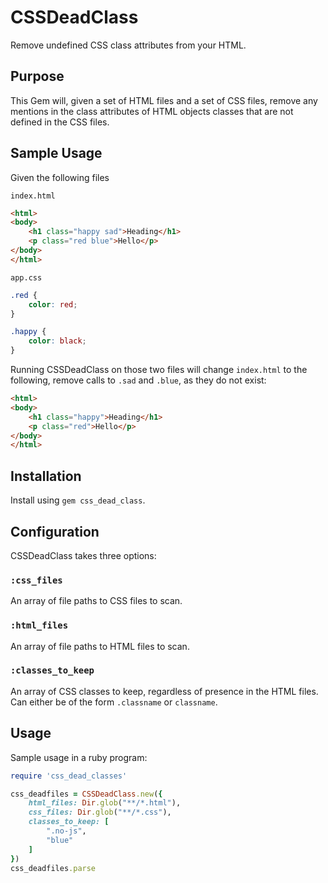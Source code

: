 # CSSDeadClass

Remove undefined CSS class attributes from your HTML.

## Purpose

This Gem will, given a set of HTML files and a set of CSS files, remove any mentions in the class attributes of HTML objects classes that are not defined in the CSS files.

## Sample Usage

Given the following files

`index.html`

~~~html
<html>
<body>
	<h1 class="happy sad">Heading</h1>
	<p class="red blue">Hello</p>
</body>
</html>
~~~

`app.css`
~~~css
.red {
	color: red;
}

.happy {
	color: black;
}
~~~

Running CSSDeadClass on those two files will change `index.html` to the following, remove calls to `.sad` and `.blue`, as they do not exist:

~~~ html
<html>
<body>
	<h1 class="happy">Heading</h1>
	<p class="red">Hello</p>
</body>
</html>
~~~
	
## Installation

Install using `gem css_dead_class`.

## Configuration

CSSDeadClass takes three options:

### `:css_files`

An array of file paths to CSS files to scan.

### `:html_files`

An array of file paths to HTML files to scan.

### `:classes_to_keep`

An array of CSS classes to keep, regardless of presence in the HTML files. Can either be of the form `.classname` or `classname`.

## Usage

Sample usage in a ruby program:

~~~ ruby
require 'css_dead_classes'

css_deadfiles = CSSDeadClass.new({
	html_files: Dir.glob("**/*.html"),
	css_files: Dir.glob("**/*.css"),
	classes_to_keep: [
		".no-js",
		"blue"
	]
})
css_deadfiles.parse
~~~